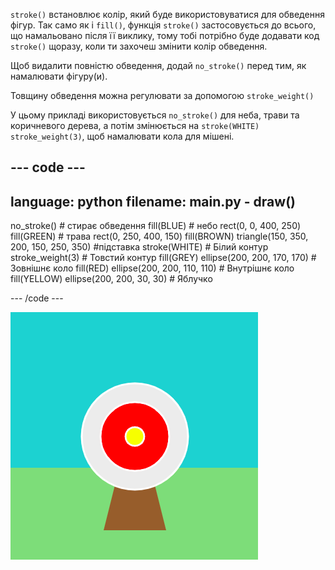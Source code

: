 `stroke()` встановлює колір, який буде використовуватися для обведення фігур. Так само як і `fill()`, функція `stroke()` застосовується до всього, що намальовано після її виклику, тому тобі потрібно буде додавати код `stroke()` щоразу, коли ти захочеш змінити колір обведення.

Щоб видалити повністю обведення, додай `no_stroke()` перед тим, як намалювати фігуру(и).

Товщину обведення можна регулювати за допомогою `stroke_weight()`

У цьому прикладі використовується `no_stroke()` для неба, трави та коричневого дерева, а потім змінюється на `stroke(WHITE)` `stroke_weight(3)`, щоб намалювати кола для мішені.

--- code ---
---
language: python
filename: main.py - draw()
---

  no_stroke() # стирає обведення
  fill(BLUE) # небо
  rect(0, 0, 400, 250)
  fill(GREEN) # трава
  rect(0, 250, 400, 150)
  fill(BROWN) 
  triangle(150, 350, 200, 150, 250, 350)  #підставка
  stroke(WHITE) # Білий контур
  stroke_weight(3) # Товстий контур
  fill(GREY)
  ellipse(200, 200, 170, 170) # Зовнішнє коло
  fill(RED)
  ellipse(200, 200, 110, 110) # Внутрішнє коло
  fill(YELLOW)
  ellipse(200, 200, 30, 30) # Яблучко

--- /code ---

![Зображення стрільби з лука з товстими білими рамками на колах і без рамок на прямокутниках і трикутнику.](images/outline-circles.png)

